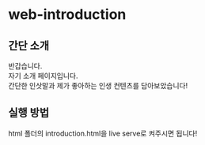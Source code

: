 # web-introduction

## 간단 소개
반갑습니다.  
자기 소개 페이지입니다.  
간단한 인삿말과 제가 좋아하는 인생 컨텐츠를 담아보았습니다!  
  
## 실행 방법
html 폴더의 introduction.html을 live serve로 켜주시면 됩니다!